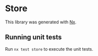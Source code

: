 # Store

This library was generated with [Nx](https://nx.dev).

## Running unit tests

Run `nx test store` to execute the unit tests.
